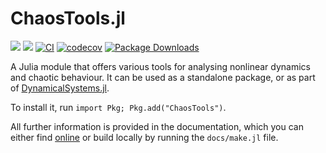 # ChaosTools.jl

[![](https://img.shields.io/badge/docs-stable-blue.svg)](https://JuliaDynamics.github.io/ChaosTools.jl/stable)
[![](https://img.shields.io/badge/DOI-10.1007/978-3-030-91032-7-purple)](https://link.springer.com/book/10.1007/978-3-030-91032-7)
[![CI](https://github.com/JuliaDynamics/ChaosTools.jl/workflows/CI/badge.svg)](https://github.com/JuliaDynamics/ChaosTools.jl/actions?query=workflow%3ACI)
[![codecov](https://codecov.io/gh/JuliaDynamics/ChaosTools.jl/branch/main/graph/badge.svg)](https://codecov.io/gh/JuliaDynamics/ChaosTools.jl)
[![Package Downloads](https://shields.io/endpoint?url=https://pkgs.genieframework.com/api/v1/badge/ChaosTools)](https://pkgs.genieframework.com?packages=ChaosTools)

A Julia module that offers various tools for analysing nonlinear dynamics and chaotic behaviour.
It can be used as a standalone package, or as part of
[DynamicalSystems.jl](https://juliadynamics.github.io/DynamicalSystems.jl/dev/).

To install it, run `import Pkg; Pkg.add("ChaosTools")`.

All further information is provided in the documentation, which you can either find [online](https://juliadynamics.github.io/ChaosTools.jl/dev/) or build locally by running the `docs/make.jl` file.
